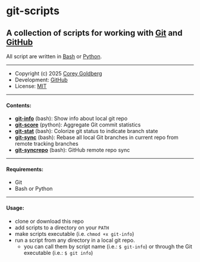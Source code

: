# git-scripts

## A collection of scripts for working with [Git][git-home] and [GitHub][github-home]

All script are written in [Bash][bash-home] or [Python][python-home].

---

- Copyright (c) 2025 [Corey Goldberg][github-profile]
- Development: [GitHub][github-repo]
- License: [MIT][mit-license]

----

#### Contents:

- [**git-info**](https://github.com/cgoldberg/git-scripts/blob/main/git-info) (bash): Show info about local git repo
- [**git-score**](https://github.com/cgoldberg/git-scripts/blob/main/git-score) (python): Aggregate Git commit statistics
- [**git-stat**](https://github.com/cgoldberg/git-scripts/blob/main/git-stat) (bash): Colorize git status to indicate branch state
- [**git-sync**](https://github.com/cgoldberg/git-scripts/blob/main/git-sync) (bash): Rebase all local Git branches in current repo from remote tracking branches
- [**git-syncrepo**](https://github.com/cgoldberg/git-scripts/blob/main/git-syncrepo) (bash): GitHub remote repo sync

----

#### Requirements:

- Git
- Bash or Python

----

#### Usage:

- clone or download this repo
- add scripts to a directory on your `PATH`
- make scripts executable (i.e. `chmod +x git-info`)
- run a script from any directory in a local git repo.
  - you can call them by script name (i.e.: `$ git-info`)
    or through the Git executable (i.e.: `$ git info`)

[git-home]: https://git-scm.com
[github-home]: https://github.com
[github-profile]: https://github.com/cgoldberg
[github-repo]: https://github.com/cgoldberg/git-scripts
[bash-home]: https://www.gnu.org/software/bash
[python-home]: https://www.python.org
[mit-license]: https://raw.githubusercontent.com/cgoldberg/git-scripts/refs/heads/master/LICENSE
